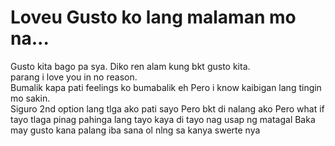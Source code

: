 # Loveu                               Gusto ko lang malaman mo na...    

Gusto kita bago pa sya.              Diko ren alam kung bkt gusto kita.  
parang i love you in no reason.      
Bumalik kapa pati feelings ko bumabalik eh 
Pero i know kaibigan lang tingin mo sakin.                              
Siguro 2nd option lang tlga ako pati sayo
Pero bkt di nalang ako
Pero what if tayo tlaga pinag pahinga lang tayo kaya di tayo nag usap ng matagal
Baka may gusto kana palang iba 
sana ol nlng sa kanya swerte nya
